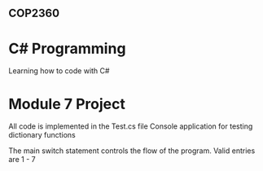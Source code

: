 ## COP2360

# C# Programming

Learning how to code with C#

# Module 7 Project

All code is implemented in the Test.cs file
Console application for testing dictionary functions

The main switch statement controls the flow of the program. 
Valid entries are 1 - 7

